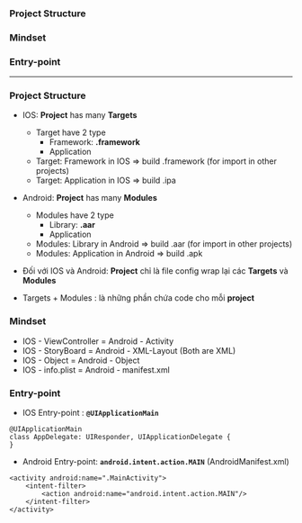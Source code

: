 ### Project Structure
### Mindset
### Entry-point

--------------------------

### Project Structure
* IOS: **Project** has many **Targets**
  * Target have 2 type
    * Framework: **.framework**
    * Application
  * Target: Framework in IOS => build .framework (for import in other projects)
  * Target: Application in IOS => build .ipa

* Android: **Project** has many **Modules**
  *  Modules have 2 type
     * Library: **.aar**
     * Application
  *  Modules: Library in Android => build .aar (for import in other projects)
  *  Modules: Application in Android => build .apk

* Đối với IOS và Android: **Project** chỉ là file config wrap lại các **Targets** và **Modules**
* Targets + Modules : là những phần chứa code cho mỗi **project**

### Mindset

* IOS - ViewController = Android - Activity
* IOS - StoryBoard = Android - XML-Layout (Both are XML)
* IOS - Object = Android - Object
* IOS - info.plist = Android - manifest.xml

### Entry-point

* IOS Entry-point : **`@UIApplicationMain`**

```
@UIApplicationMain
class AppDelegate: UIResponder, UIApplicationDelegate {
}
```
* Android Entry-point: **`android.intent.action.MAIN`** (AndroidManifest.xml)

```
<activity android:name=".MainActivity">
    <intent-filter>
        <action android:name="android.intent.action.MAIN"/>
    </intent-filter>
</activity>
```



























